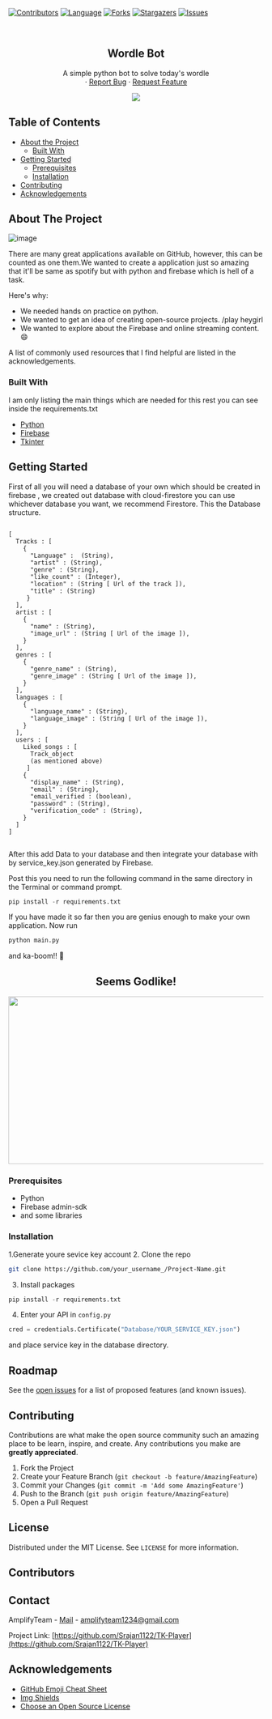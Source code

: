 
[![Contributors][contributors-shield]][contributors-url]
[![Language][Language-shield]][Language-url]
[![Forks][forks-shield]][forks-url]
[![Stargazers][stars-shield]][stars-url]
[![Issues][issues-shield]][issues-url]




<!-- PROJECT LOGO -->
<br />
<p align="center">
  

  <h2 align="center">Wordle Bot</h2>

  <p align="center">
    A simple python bot to solve today's wordle
    <br />
    ·
    <a href="https://github.com/Srajan1122/TK-Player/issues">Report Bug</a>
    ·
    <a href="https://github.com/Srajan1122/TK-Player/issues">Request Feature</a>
  </p>
</p>

<p align="center">
  <img src="https://user-images.githubusercontent.com/49261633/154818636-7d2f0702-609a-4860-9ca0-e6165b31e4dd.png">
</p>

<!-- TABLE OF CONTENTS -->


## Table of Contents

* [About the Project](#about-the-project)
  * [Built With](#built-with)
* [Getting Started](#getting-started)
  * [Prerequisites](#prerequisites)
  * [Installation](#installation)
* [Contributing](#contributing)
* [Acknowledgements](#acknowledgements)



<!-- ABOUT THE PROJECT -->
## About The Project
![image](https://user-images.githubusercontent.com/49261633/80867197-6e3f5b00-8cb0-11ea-8e62-b9ddb2ea6533.png)


There are many great applications available on GitHub, however, this can be counted as one them.We wanted to create a application just so amazing that it'll be same as spotify but with python and firebase which is hell of a task.

Here's why:
* We needed hands on practice on python.
* We wanted to get an idea of creating open-source projects. /play heygirl
* We wanted to explore about the Firebase and online streaming content. :smile:



A list of commonly used resources that I find helpful are listed in the acknowledgements.

### Built With

I am only listing the main things which are needed for this rest you can see inside the requirements.txt

* [Python](https://www.python.org/)
* [Firebase](https://console.firebase.google.com/u/0/)
* [Tkinter](https://docs.python.org/3/library/tkinter.html)



<!-- GETTING STARTED -->
## Getting Started

First of all you will need a database of your own which should be created in firebase , we created out database with cloud-firestore you can use whichever database you want, we recommend Firestore.
This the Database structure.
```

[
  Tracks : [
    {
      "Language" :  (String),
      "artist" : (String),
      "genre" : (String),
      "like_count" : (Integer),
      "location" : (String [ Url of the track ]),
      "title" : (String)
     }
  ],
  artist : [
    {
      "name" : (String),
      "image_url" : (String [ Url of the image ]),
    } 
  ],
  genres : [
    {
      "genre_name" : (String),
      "genre_image" : (String [ Url of the image ]),
    } 
  ],
  languages : [
    {
      "language_name" : (String),
      "language_image" : (String [ Url of the image ]),
    } 
  ],
  users : [
    Liked_songs : [
      Track_object
      (as mentioned above)
     ]
    {
      "display_name" : (String),
      "email" : (String),
      "email_verified : (boolean),
      "password" : (String),
      "verification_code" : (String),
    }
  ]
]


```
After this add Data to your database and then integrate your database with by service_key.json generated by Firebase.

Post this you need to run the following command in the same directory in the Terminal or command prompt.
```py
pip install -r requirements.txt
```
If you have made it so far then you are genius enough to make your own application.
Now run 
```py
python main.py 
```
and ka-boom!! :clap:
<h2  align="center">Seems Godlike!</h2>
<p align="center">
  <img width="640" height="331" src="https://user-images.githubusercontent.com/49261633/80869513-89b16280-8cbe-11ea-9602-a318458058f1.gif">
</p>

### Prerequisites


* Python
* Firebase admin-sdk 
* and some libraries

### Installation

1.Generate youre sevice key account 
2. Clone the repo
```sh
git clone https://github.com/your_username_/Project-Name.git
```
3. Install packages
```py
pip install -r requirements.txt
```
4. Enter your API in `config.py`
```py
cred = credentials.Certificate("Database/YOUR_SERVICE_KEY.json")
```
and place service key in the database directory.



<!-- ROADMAP -->
## Roadmap

See the [open issues](https://github.com/Srajan1122/TK-Player/issues) for a list of proposed features (and known issues).



<!-- CONTRIBUTING -->
## Contributing

Contributions are what make the open source community such an amazing place to be learn, inspire, and create. Any contributions you make are **greatly appreciated**.

1. Fork the Project
2. Create your Feature Branch (`git checkout -b feature/AmazingFeature`)
3. Commit your Changes (`git commit -m 'Add some AmazingFeature'`)
4. Push to the Branch (`git push origin feature/AmazingFeature`)
5. Open a Pull Request



<!-- LICENSE -->
## License

Distributed under the MIT License. See `LICENSE` for more information.

## Contributors



<!-- CONTACT -->
## Contact

AmplifyTeam - [Mail](amplifyteam1234@gmail.com) - amplifyteam1234@gmail.com

Project Link: [https://github.com/Srajan1122/TK-Player](https://github.com/Srajan1122/TK-Player)



<!-- ACKNOWLEDGEMENTS -->
## Acknowledgements
* [GitHub Emoji Cheat Sheet](https://www.webpagefx.com/tools/emoji-cheat-sheet)
* [Img Shields](https://shields.io)
* [Choose an Open Source License](https://choosealicense.com)






<!-- MARKDOWN LINKS & IMAGES -->
<!-- https://www.markdownguide.org/basic-syntax/#reference-style-links -->
[contributors-shield]: https://img.shields.io/github/contributors/Srajan1122/TK-Player
[contributors-url]: https://github.com/Srajan1122/TK-Player/graphs/contributors
[activity-shield]: https://img.shields.io/github/commit-activity/m/Srajan1122/Tk-Player
[activity-url]: https://github.com/Srajan1122/TK-Player/commits/master
[version-shield]: https://img.shields.io/github/v/tag/Srajan1122/Tk-Player
[version-url]: https://github.com/Srajan1122/TK-Player/releases
[language-shield]: https://img.shields.io/github/languages/top/Srajan1122/TK-Player
[language-url]: https://www.python.org/
[forks-shield]: https://img.shields.io/github/forks/Srajan1122/TK-Player
[forks-url]:https://github.com/Srajan1122/TK-Player/network/members
[stars-shield]: 	https://img.shields.io/github/stars/Srajan1122/TK-Player
[stars-url]: https://github.com/Srajan1122/TK-Player/stargazers
[issues-shield]: https://img.shields.io/github/issues/Srajan1122/TK-Player
[issues-url]: hhttps://github.com/Srajan1122/TK-Player/issues
[license-shield]: https://img.shields.io/github/license/Srajan1122/TK-Player
[license-url]: https://github.com/Srajan1122/TK-Player/blob/master/LICENSE




